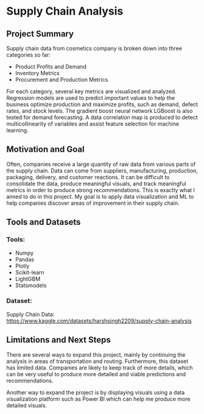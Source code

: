 # Supply Chain Analysis
## Project Summary
Supply chain data from cosmetics company is broken down into three categories so far:
- Product Profits and Demand
- Inventory Metrics
- Procurement and Production Metrics

For each category, several key metrics are visualized and analyzed. Regression models are used to predict important values to help the business optimize production and maximize profits, such as demand, defect rates, and stock levels. The gradient boost neural network LGBoost is also tested for demand forecasting. A data correlation map is produced to detect multicollinearity of variables and assist feature selection for machine learning.

## Motivation and Goal
Often, companies receive a large quantity of raw data from various parts of the supply chain. Data can come from suppliers, manufacturing, production, packaging, delivery, and customer reactions. It can be difficult to consolidate the data, produce meaningful visuals, and track meaningful metrics in order to produce strong recommendations. This is exactly what I aimed to do in this project. My goal is to apply data visualization and ML to help companies discover areas of improvement in their supply chain.

## Tools and Datasets
### Tools:
- Numpy
- Pandas
- Plotly
- Scikit-learn
- LightGBM
- Statsmodels
### Dataset:
Supply Chain Data: https://www.kaggle.com/datasets/harshsingh2209/supply-chain-analysis

## Limitations and Next Steps
There are several ways to expand this project, mainly by continuing the analysis in areas of transportation and routing. Furthermore, this dataset has limited data. Companies are likely to keep track of more details, which can be very useful to produce more detailed and viable predictions and recommendations.

Another way to expand the project is by displaying visuals using a data visualization platform such as Power BI which can help me produce more detailed visuals.

